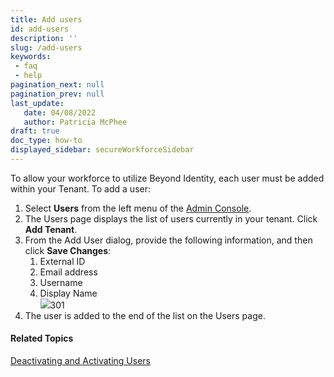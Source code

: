 ```yaml
---
title: Add users
id: add-users
description: ''
slug: /add-users
keywords: 
 - faq
 - help
pagination_next: null
pagination_prev: null
last_update: 
   date: 04/08/2022
   author: Patricia McPhee
draft: true
doc_type: how-to
displayed_sidebar: secureWorkforceSidebar
---
```



To allow your workforce to utilize Beyond Identity, each user must be added within your Tenant.  To add a user:

1.  Select **Users** from the left menu of the [Admin Console](/docs/secure-work/workforce-settings/admin-console/admin-console-login).
2.  The Users page displays the list of users currently in your tenant.  Click **Add Tenant**.
3.  From the Add User dialog, provide the following information, and then click **Save Changes**:
    1.  External ID
    2.  Email address
    3.  Username
    4.  Display Name  
        ![](/images/users/add_user_john_racer.PNG)301
4.  The user is added to the end of the list on the Users page.



#### Related Topics

[Deactivating and Activating Users](/docs/secure-work/workforce-settings/users/deactivating-reactivating-users)